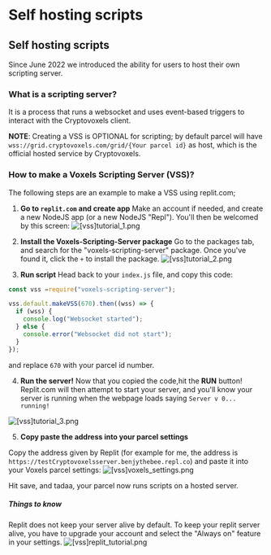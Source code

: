 # Self hosting scripts

## Self hosting scripts

Since June 2022 we introduced the ability for users to host their own scripting server.

### What is a scripting server?

It is a process that runs a websocket and uses event-based triggers to interact with the Cryptovoxels client.

**NOTE**: Creating a VSS is OPTIONAL for scripting; by default parcel will have `wss://grid.cryptovoxels.com/grid/{Your parcel id}` as host, which is the official hosted service by Cryptovoxels.

### How to make a Voxels Scripting Server (VSS)?
The following steps are an example to make a VSS using replit.com;

1. **Go to `replit.com` and create app**
Make an account if needed, and create a new NodeJS app (or a new NodeJS "Repl").
You'll then be welcomed by this screen:
![[vss]tutorial_1.png](/tutorials/[vss]tutorial_1.png)

2. **Install the Voxels-Scripting-Server package**
Go to the packages tab, and search for the "voxels-scripting-server" package.
Once you've found it, click the `+` to install the package.
![[vss]tutorial_2.png](/tutorials/[vss]tutorial_2.png)

3. **Run script**
Head back to your `index.js` file, and copy this code:
```js
const vss =require("voxels-scripting-server");

vss.default.makeVSS(670).then((wss) => {
  if (wss) {
    console.log("Websocket started");
  } else {
    console.error("Websocket did not start");
  }
});
```
and replace `670` with your parcel id number.

4. **Run the server!**
Now that you copied the code,hit the **RUN** button!
Replit.com will then attempt to start your server, and you'll know your server is running when the webpage loads saying `Server v 0... running!`

![[vss]tutorial_3.png](/tutorials/[vss]tutorial_3.png)

5. **Copy paste the address into your parcel settings**

Copy the address given by Replit (for example for me, the address is `https://testCryptovoxelsserver.benjythebee.repl.co`) and paste it into your Voxels parcel settings:
![[vss]voxels_settings.png](/tutorials/[vss]voxels_settings.png)

Hit save, and tadaa, your parcel now runs scripts on a hosted server.

##### Things to know
Replit does not keep your server alive by default. To keep your replit server alive, you have to upgrade your account and select the "Always on" feature in your settings.
![[vss]replit_tutorial.png](/tutorials/[vss]replit_tutorial.png)